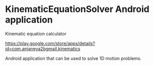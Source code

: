 # KinematicEquationSolver Android application
Kinematic equation calculator

https://play.google.com/store/apps/details?id=com.anjaneya2bgmail.kinematics

Android application that can be used to solve 1D motion problems.
